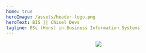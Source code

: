 ```yaml
---
home: true
heroImage: /assets/header-logo.png
heroText: BIS || Chisel Devs
tagline: BSc (Hons) in Business Information Systems
---
```


<p align="center"><a href="https://app.netlify.com/sites/chisel/deploys"><img src="https://api.netlify.com/api/v1/badges/a2c63836-f73a-4159-9276-69bf54368787/deploy-status"></a></p>

